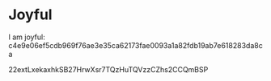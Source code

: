# Joyful

I am joyful: c4e9e06ef5cdb969f76ae3e35ca62173fae0093a1a82fdb19ab7e618283da8ca


22extLxekaxhkSB27HrwXsr7TQzHuTQVzzCZhs2CCQmBSP